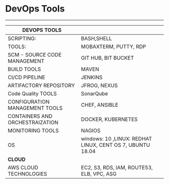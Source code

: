 # DevOps Tools
------------


| **DEVOPS TOOLS**|                                              |
|-- | ---|
| SCRIPTING: | BASH,SHELL |
| TOOLS: | MOBAXTERM, PUTTY, RDP |
|SCM - SOURCE CODE MANAGEMENT |GIT HUB, BIT BUCKET|
|BUILD TOOLS|MAVEN|
|CI/CD PIPELINE|JENKINS|
|ARTIFACTORY REPOSITORY|JFROG, NEXUS|
|Code Quality TOOLS|SonarQube|
|CONFIGURATION MANAGEMENT TOOLS|CHEF, ANSIBLE|
|CONTAINERS AND ORCHESTRAIZATION|DOCKER, KUBERNETES |
|MONITORING TOOLS|NAGIOS|
|OS|windows: 10 ,LINUX:  REDHAT LINUX, CENT OS 7, UBUNTU 18.04 |
|**CLOUD**|
|AWS CLOUD TECHNOLOGIES| EC2, S3, RDS, IAM, ROUTE53, ELB, VPC, ASG|
